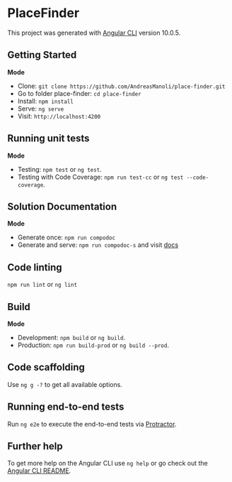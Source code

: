 # PlaceFinder

This project was generated with [Angular CLI](https://github.com/angular/angular-cli) version 10.0.5.

## Getting Started

**Mode**

- Clone: `git clone https://github.com/AndreasManoli/place-finder.git`
- Go to folder place-finder: `cd place-finder`
- Install: `npm install`
- Serve: `ng serve`
- Visit: `http://localhost:4200`

## Running unit tests

**Mode**

- Testing: `npm test` or `ng test`.
- Testing with Code Coverage: `npm run test-cc` or `ng test --code-coverage`.

## Solution Documentation

**Mode**

- Generate once: `npm run compodoc`
- Generate and serve: `npm run compodoc-s` and visit [docs](http://127.0.0.1:8080)

## Code linting

`npm run lint` or `ng lint`

## Build

**Mode**

- Development: `npm build` or `ng build`.
- Production: `npm run build-prod` or `ng build --prod`.

## Code scaffolding

Use `ng g -?` to get all available options.

## Running end-to-end tests

Run `ng e2e` to execute the end-to-end tests via [Protractor](http://www.protractortest.org/).

## Further help

To get more help on the Angular CLI use `ng help` or go check out the [Angular CLI README](https://github.com/angular/angular-cli/blob/master/README.md).
